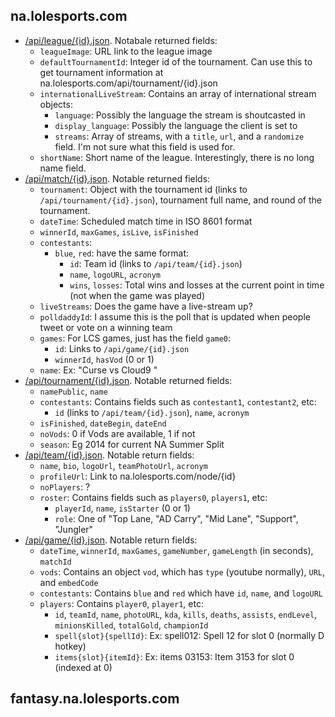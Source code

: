 ## na.lolesports.com

* [/api/league/{id}.json](http://na.lolesports.com/api/league/1.json). Notabale returned fields:
    * `leagueImage`: URL link to the league image
    * `defaultTournamentId`: Integer id of the tournament. Can use this to get tournament information at na.lolesports.com/api/tournament/{id}.json
    * `internationalLiveStream`: Contains an array of international stream objects:
        * `language`: Possibly the language the stream is shoutcasted in
        * `display_language`: Possibly the language the client is set to
        * `streams`: Array of streams, with a `title`, `url`, and a `randomize` field. I'm not sure what this field is used for.
    * `shortName`: Short name of the league. Interestingly, there is no long name field.
* [/api/match/{id}.json](http://na.lolesports.com/api/match/{id}.json). Notable returned fields:
    * `tournament`: Object with the tournament id (links to `/api/tournament/{id}.json`), tournament full name, and round of the tournament.
    * `dateTime`: Scheduled match time in ISO 8601 format
    * `winnerId`, `maxGames`, `isLive`, `isFinished`
    * `contestants`:
        * `blue`, `red`: have the same format:
            * `id`: Team id (links to `/api/team/{id}.json`)
            * `name`, `logoURL`, `acronym`
            * `wins`, `losses`: Total wins and losses at the current point in time (not when the game was played)
    * `liveStreams`: Does the game have a live-stream up?
    * `polldaddyId`: I assume this is the poll that is updated when people tweet or vote on a winning team
    * `games`: For LCS games, just has the field `game0`:
        * `id`: Links to `/api/game/{id}.json`
        * `winnerId`, `hasVod` (0 or 1)
    * `name`: Ex: "Curse vs Cloud9 "
* [/api/tournament/{id}.json](http://na.lolesports.com/api/tournament/104.json). Notable returned fields:
    * `namePublic`, `name`
    * `contestants`: Contains fields such as `contestant1`, `contestant2`, etc:
        * `id` (links to `/api/team/{id}.json`), `name`, `acronym`
    * `isFinished`, `dateBegin`, `dateEnd`
    * `noVods`: 0 if Vods are available, 1 if not
    * `season`: Eg 2014 for current NA Summer Split
* [/api/team/{id}.json](http://na.lolesports.com/api/team/1.json). Notable return fields:
    * `name`, `bio`, `logoUrl`, `teamPhotoUrl`, `acronym`
    * `profileUrl`: Link to na.lolesports.com/node/{id}
    * `noPlayers`: ?
    * `roster`: Contains fields such as `players0`, `players1`, etc:
        *  `playerId`, `name`, `isStarter` (0 or 1)
        *  `role`: One of "Top Lane, "AD Carry", "Mid Lane", "Support", "Jungler"
* [/api/game/{id}.json](http://na.lolesports.com/api/game/3038.json). Notable return fields:
    * `dateTime`, `winnerId`, `maxGames`, `gameNumber`, `gameLength` (in seconds), `matchId`
    * `vods`: Contains an object `vod`, which has `type` (youtube normally), `URL`, and `embedCode`
    * `contestants`: Contains `blue` and `red` which have `id`, `name`, and `logoURL`
    * `players`: Contains `player0`, `player1`, etc:
        * `id`, `teamId`, `name`, `photoURL`, `kda`, `kills`, `deaths`, `assists`, `endLevel`, `minionsKilled`, `totalGold`, `championId`
        * `spell{slot}{spellId}`: Ex: spell012: Spell 12 for slot 0 (normally D hotkey)
        * `items{slot}{itemId}`: Ex: items 03153: Item 3153 for slot 0 (indexed at 0)

## fantasy.na.lolesports.com






